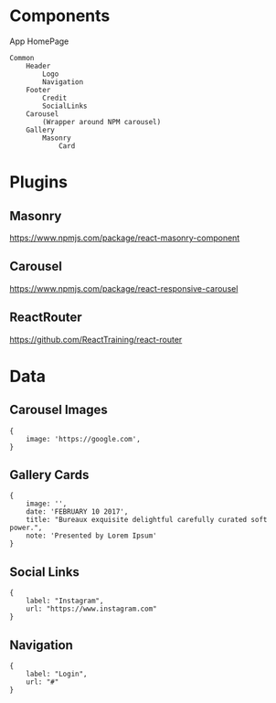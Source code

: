 # Components

App
	HomePage

	Common
		Header
			Logo
			Navigation
		Footer
			Credit
			SocialLinks
		Carousel
			(Wrapper around NPM carousel)
		Gallery
			Masonry
				Card

# Plugins

## Masonry
https://www.npmjs.com/package/react-masonry-component

## Carousel
https://www.npmjs.com/package/react-responsive-carousel

## ReactRouter
https://github.com/ReactTraining/react-router

# Data

## Carousel Images
	{
		image: 'https://google.com',
	}

## Gallery Cards
	{
		image: '',
		date: 'FEBRUARY 10 2017',
		title: "Bureaux exquisite delightful carefully curated soft power.",
		note: 'Presented by Lorem Ipsum'
	}

## Social Links
	{
		label: "Instagram",
		url: "https://www.instagram.com"
	}

## Navigation
	{
		label: "Login",
		url: "#"
	}
